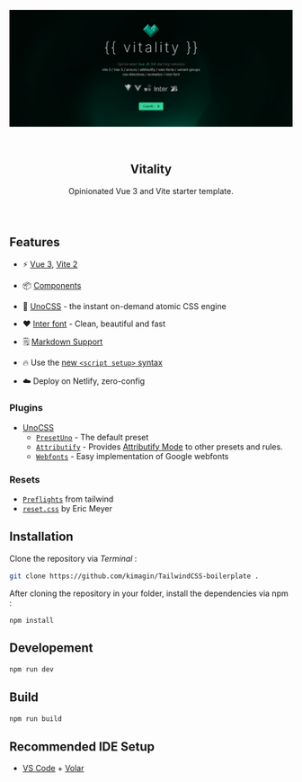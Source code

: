 ![alt](./public/readme_img.jpg)

<br>
<h2 align="center">
Vitality
</h2>
<p align="center">
    Opinionated Vue 3 and Vite starter template.
</p>

<br>

<h1 align="center"></h1>

## Features

- ⚡️ [Vue 3](https://github.com/vuejs/vue-next), [Vite 2](https://github.com/vitejs/vite)

- 📦 [Components](./src/components)

- 🎨 [UnoCSS](https://github.com/antfu/unocss) - the instant on-demand atomic CSS engine
- ❤️ [Inter font](https://rsms.me/inter/) - Clean, beautiful and fast

- 🗒 [Markdown Support](https://github.com/antfu/vite-plugin-md)

- 🔥 Use the [new `<script setup>` syntax](https://github.com/vuejs/rfcs/pull/227)

- ☁️ Deploy on Netlify, zero-config

### Plugins

- [UnoCSS](https://github.com/vuejs/vue-router)
  - [`PresetUno`](https://github.com/unocss/unocss/tree/main/packages/preset-uno)  - The default preset
  - [`Attributify`](https://github.com/hannoeru/vite-plugin-pages) - Provides [Attributify Mode](https://github.com/unocss/unocss/tree/main/packages/preset-attributify#attributify-mode) to other presets and rules.
  - [`Webfonts`](https://github.com/unocss/unocss/tree/main/packages/preset-web-fonts) - Easy implementation of Google webfonts

### Resets

- [`Preflights`](https://v1.tailwindcss.com/docs/preflight) from tailwind
- [`reset.css`](https://meyerweb.com/eric/tools/css/reset/index.html) by Eric Meyer
  

## Installation

Clone the repository via _Terminal_ :

```bash
git clone https://github.com/kimagin/TailwindCSS-boilerplate .
```

 After cloning the repository in your folder, install the dependencies via npm :

```npm
npm install
```

## Developement

```npm
npm run dev
```

## Build

```npm
npm run build
```

## Recommended IDE Setup

- [VS Code](https://code.visualstudio.com/) + [Volar](https://marketplace.visualstudio.com/items?itemName=Vue.volar)
